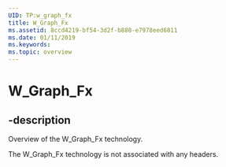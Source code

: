 ```yaml
---
UID: TP:w_graph_fx
title: W_Graph_Fx
ms.assetid: 8ccd4219-bf54-3d2f-b880-e7978eed6811
ms.date: 01/11/2019
ms.keywords: 
ms.topic: overview
---
```


# W_Graph_Fx

## -description

Overview of the W_Graph_Fx technology.

The W_Graph_Fx technology is not associated with any headers.


